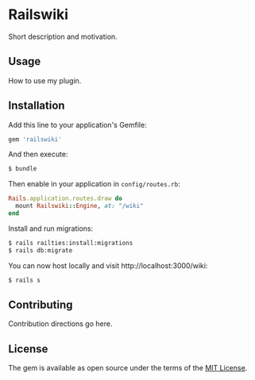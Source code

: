 # Railswiki
Short description and motivation.

## Usage
How to use my plugin.

## Installation
Add this line to your application's Gemfile:

```ruby
gem 'railswiki'
```

And then execute:
```bash
$ bundle
```

Then enable in your application in `config/routes.rb`:
```ruby
Rails.application.routes.draw do
  mount Railswiki::Engine, at: "/wiki"
end
```

Install and run migrations:

```bash
$ rails railties:install:migrations
$ rails db:migrate
```

You can now host locally and visit http://localhost:3000/wiki:

```bash
$ rails s
```

## Contributing
Contribution directions go here.

## License
The gem is available as open source under the terms of the [MIT License](http://opensource.org/licenses/MIT).
